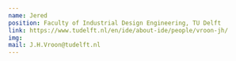 ```yaml
---
name: Jered
position: Faculty of Industrial Design Engineering, TU Delft
link: https://www.tudelft.nl/en/ide/about-ide/people/vroon-jh/
img: 
mail: J.H.Vroon@tudelft.nl
---
```

